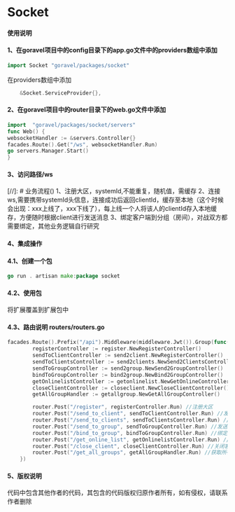 # Socket
#### 使用说明
#### 1、在goravel项目中的config目录下的app.go文件中的providers数组中添加
```go
import Socket "goravel/packages/socket"
```
在providers数组中添加
```go
	&Socket.ServiceProvider{},
```
#### 2、在goravel项目中的router目录下的web.go文件中添加
```go
import 	"goravel/packages/socket/servers"
func Web() {
websocketHandler := &servers.Controller{}
facades.Route().Get("/ws", websocketHandler.Run)
go servers.Manager.Start()
}
```
#### 3、访问路径/ws
[//]: # 业务流程()
1、注册大区，systemId,不能重复，随机值，需缓存
2、连接ws,需要携带systemId头信息，连接成功后返回clientId，缓存至本地（这个时候会出现：xxx上线了，xxx下线了），每上线一个人将该人的clientId存入本地缓存，方便随时根据client进行发送消息
3、绑定客户端到分组（房间），对战双方都需要绑定，其他业务逻辑自行研究

#### 4、集成操作
#### 4.1、创建一个包
```go
go run . artisan make:package socket
```
#### 4.2、使用包
将扩展覆盖到扩展包中
#### 4.3、路由说明 routers/routers.go
```go
facades.Route().Prefix("/api").Middleware(middleware.Jwt()).Group(func(router route.Router) {
		registerController := register.NewRegisterController()
		sendToClientController := send2client.NewRegisterController()
		sendToClientsController := send2clients.NewSend2ClientsController()
		sendToGroupController := send2group.NewSend2GroupController()
		bindToGroupController := bind2group.NewBind2GroupController()
		getOnlinelistController := getonlinelist.NewGetOnlineController()
		closeClientController := closeclient.NewCloseClientController()
		getAllGroupHandler := getallgroup.NewGetAllGroupController()

		router.Post("/register", registerController.Run) //注册大区
		router.Post("/send_to_client", sendToClientController.Run) //发送消息给指定的客户端
		router.Post("/send_to_clients", sendToClientsController.Run) //发送消息给指定的客户端
		router.Post("/send_to_group", sendToGroupController.Run) //发送消息给指定的分组
		router.Post("/bind_to_group", bindToGroupController.Run) //绑定客户端到分组
		router.Post("/get_online_list", getOnlinelistController.Run) //获取在线列表
		router.Post("/close_client", closeClientController.Run) //关闭客户端
		router.Post("/get_all_groups", getAllGroupHandler.Run) //获取所有分组
	})
```

#### 5、版权说明
代码中包含其他作者的代码，其包含的代码版权归原作者所有，如有侵权，请联系作者删除